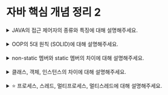 # 자바 핵심 개념 정리 2
<details>
<summary>JAVA의 접근 제어자의 종류와 특징에 대해 설명해주세요.</summary>
<div markdown="1">

- public
  - 외부 클래스가 자유롭게 사용할 수 있도록 함
  - 
- protected
  - 같은 패키지의 모든 클래스에서 사용할 수 있도록 함
  - 다른 패키지에 있어도 자식 클래스일 경우 접근 허용
- private
  -  외부에서 사용될 수 없도록 함
  - 해당 멤버를 선언한 클래스에서만 사용 가능
- default
  - 위 세 가지 접근 제어자가 설정되지 않을 경우 가지게 됨(생략 가능)
  - 같은 패키지에 소속된 클래스에서만 사용할 수 있도록 함

![img.png](img.png)
</div>
</details>
<br>

<details>
<summary>OOP의 5대 원칙 (SOLID)에 대해 설명해주세요.</summary>
<div markdown="1">

1. SRP(단일 책임 원칙)
- 해당 모듈이 여러 대상 또는 액터들에 대해 책임을 가져서는 안되고, 오직 하나의 액터에 대해서만 책임을 져야 한다.
- 모듈이 변경되는 이유가 한가지여야 함.
- 단일 책임 원칙을 제대로 지키면 변경이 필요할 때 수정할 대상이 명확해짐
2. OCP(개방-폐쇄 원칙)
- 확장에 대해 열려있고 수정에 대해서는 닫혀있어야 한다.
  - `확장에 대해 열려 있다` : 요구사항이 변경될 때 새로운 동작을 추가하여 애플리케이션의 기능을 확장할 수 있음을 의미
  - `수정에 대해 닫혀 있다` : 기존의 코드를 수정하지 않고 애플리케이션의 동작을 추가하거나 변경할 수 있어야 함을 의미
-  개방 폐쇄 원칙을 지키기 위해서는 추상화에 의존해야 함.
  <br>➕`추상화`란, 핵심적인 부분만 남기고, 불필요한 부분은 제거함으로써 복잡한 것을 간단히 하는 것.
3. LSP(리스코프 치환 원칙)
- 하위 타입은 상위 타입을 대체할 수 있어야 한다는 것.
- 즉, 해당 객체를 사용하는 클라이언트는 상위 타입이 하위 타입으로 변경되어도, 차이점을 인식하지 못한 채 상위 타입의 서브 클래스를 사용할 수 있어야 한다.
- 자식 클래스가 부모 클래스를 대체하기 위해서는 부모 클래스에 대한 클라이언트의 가정을 준수해야 함.
4. DIP(의존 역전 원칙)
- 고수준 모듈은 저수준 모듈의 구현에 의존해서는 안 되며, 저수준 모듈이 고수준 모듈에 의존해야 한다.
  - `고수준 모듈` : 입력과 출력으로부터 먼(비즈니스와 관련된) 추상화된 모듈
  - `저수준 모듈` : 입력과 출력으로부터 가까운(HTTP, 데이터베이스, 캐시 등과 관련된) 구현 모듈
- 즉, 비즈니스와 관련된 부분이 세부 사항에는 의존하지 않는 설계 원칙을 의미함.
- 의존 역전 원칙은 개방 폐쇄 원칙과 밀접한 관련이 있으며, 의존 역전 원칙이 위배되면 개방 폐쇄 원칙 역시 위배될 가능성이 높음.
5. ISP(인터페이스 분리 원칙)
- 클라이언트의 목적과 용도에 적합한 인터페이스만을 제공해야 한다.
- 모든 클라이언트가 자신의 관심에 맞는 퍼블릭 인터페이스(외부에서 접근 가능한 메세지)만을 접근하여 불필요한 간섭을 최소화할 수 있음.
- 기존 클라이언트에 영향을 주지 않은 채로 유연하게 객체의 기능을 확장하거나 수정할 수 있음.
</div>
</details>
<br>

<details>
<summary>non-static 멤버와 static 멤버의 차이에 대해 설명해주세요.</summary>
<div markdown="1">

> Static 멤버 = 클래스 멤버
> <br> non-Static 멤버 = 인스턴스 멤버

- Static
  - 처음 JVM이 실행되어 클래스가 메모리에 올라갈 때부터 프로그램이 종료될 때까지 유지됨 ➡️ 클래스가 여러번 생성되어도 Static 멤버는 **딱 한 번만** 생성됨.
  - **동일한 클래스의 모든 객체들에 의해서 공유**됨
- non-Static
  - 객체 생성 시마다 **매번 새로운 변수가 생성**됨
  - 객체들에 의해서 **공유되지 않음**
</div>
</details>
<br>

<details>
<summary>클래스, 객체, 인스턴스의 차이에 대해 설명해주세요.</summary>
<div markdown="1">

1. 클래스
- 객체를 정의하고 만들어 내기 위한 설계도 혹은 틀
- 내부에 객체를 만들어내기 위해 필요한 변수와 메서드들이 존재(연관되어 있는 변수와 메서드의 집합이라고 할 수 있음)
2. 객체
- **클래스에 선언된 모양 그대로 생성**된 실체
- 클래스의 인스턴스라고 부름
3. 인스턴스
- 클래스를 통해서 구현해야할 대상(객체)이 실제로 구현된 구체적인 실체. 즉, **객체를 소프트웨어에 실체화한 것**.
- 실체화된 인스턴스는 메모리에 할당됨
4. 클래스 vs. 객체: 클래스는 설계도, 객체는 설계도로 구현한 대상. 클래스가 객체를 만들어냄.(?)
5. 객체 vs. 인스턴스: 객체는 클래스의 타입으로 *선언*되고, 인스턴스는 메모리에 할당되어 *실제 사용*됨 
</div>
</details>
<br>

<details>
<summary>⭐️ 프로세스, 스레드, 멀티프로세스, 멀티스레드에 대해 설명해주세요.</summary>
<div markdown="1">

1. 프로세스
- 운영체제로부터 자원을 할당 받은 작업의 단위. 즉, **프로그램이 실행된 상태**를 의미함.
- 최소 1개의 스레드를 가지고 있음.
- 각 프로세스의 독립된 메모리 영역을 Code, Data, Stack, Heap의 형식으로 할당해줌
  - Code: 코드 자체를 구성하는 메모리 영역
  - Data: 전역 변수, 정적 변수, 배열 등
  - Stack: 지역 변수, 매개 변수, 리턴 값
  - Heap: 동적 할당 시 사용 (new(), malloc() 등)
  <br>
  ![img_1.png](img_1.png)
  <br>
- 각 프로세스는 별도의 주소 공간에서 실행되고, 한 프로세스는 다른 프로세스의 변수나 자료구조에 접근할 수 없음. 
2. 스레드
- 프로세스 내에서 프로세스가 할당 받은 자원을 이용하는 실행 흐름의 단위
- 한 프로세스 내에 존재하는 여러 개의 스레드가 동시에 실행될 수 있음
- 프로세스가 할당 받은 메모리 영역 내에서, 쓰레드끼리 Code/Data/Heap 영역을 공유하고, Stack 영역은 별도로 관리함
3. 멀티프로세스
- 하나의 프로그램을 여러 개의 프로세스로 구성하여, 각 프로세스가 하나의 작업을 처리하는 것
- 장점: 하나의 프로세스에 문제가 생겨도, 전체적인 프로그램은 동작함
- 단점: 프로세스 끼리는 공유하는 메모리가 없기 때문에, `Context Switching`에 많은 비용이 발생합
  > ➕`Context Switching` : 어떤 CPU가 하나의 프로세스 또는 스레드를 실행하고 있는 상태에서 다른 Task 를 실행해야할 때, 현재 실행하고 있는 Task의 상태 또는 레지스터 값을 저장하고, 다음에 실행해야하는 Task의 상태 또는 레지스터 값을 불러오는 작업
4. 멀티스레드
- 하나의 프로그램을 여러 개의 스레드로 구성하고, 각 쓰레드가 하나의 작업을 처리하는 것
- 이때, 프로세스는 한 개일수도, 여러 개일수도 있음
- 장점: 자원의 효율성 증대, Context Switching 처리 비용 감소, 응답 속도 향상
- 단점: 쓰레드 하나에 문제가 생기면, 모든 프로세스가 종료됨, 자원을 공유하기 때문에 동기화 문제가 발생할 수밖에 없음
</div>
</details>
<br>
